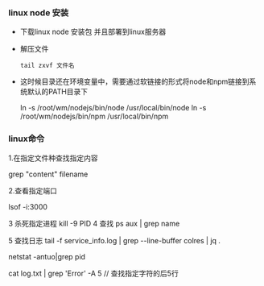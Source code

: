### linux node 安装


* 下载linux node 安装包 并且部署到linux服务器
* 解压文件
      
      tail zxvf 文件名
* 这时候目录还在环境变量中，需要通过软链接的形式将node和npm链接到系统默认的PATH目录下
   
   ln -s /root/wm/nodejs/bin/node /usr/local/bin/node
   ln -s /root/wm/nodejs/bin/npm /usr/local/bin/npm

### linux命令
1.在指定文件种查找指定内容

   grep "content" filename

2.查看指定端口

  lsof -i:3000

3 杀死指定进程
  kill -9 PID
4 查找
  ps aux | grep name 

5 查找日志 
  tail -f service_info.log | grep --line-buffer colres | jq .

  netstat -antuo|grep pid

  cat log.txt | grep 'Error' -A 5  // 查找指定字符的后5行